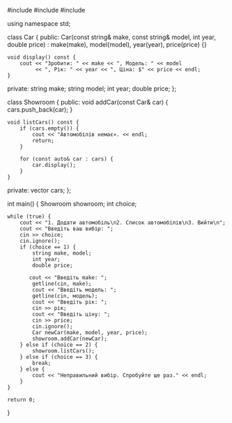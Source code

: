 #include <iostream>
#include <vector>
#include <string>

using namespace std;

class Car {
public:
    Car(const string& make, const string& model, int year, double price)
        : make(make), model(model), year(year), price(price) {}

    void display() const {
        cout << "Зробити: " << make << ", Модель: " << model
             << ", Рік: " << year << ", Ціна: $" << price << endl;
    }

private:
    string make;
    string model;
    int year;
    double price;
};

class Showroom {
public:
    void addCar(const Car& car) {
        cars.push_back(car);
    }

    void listCars() const {
        if (cars.empty()) {
            cout << "Автомобілів немає». << endl;
            return;
        }

        for (const auto& car : cars) {
            car.display();
        }
    }

private:
    vector<Car> cars;
};

int main() {
    Showroom showroom;
    int choice;

    while (true) {
        cout << "1. Додати автомобіль\n2. Список автомобілів\n3. Вийти\n";
        cout << "Введіть ваш вибір: ";
        cin >> choice;
        cin.ignore();  
        if (choice == 1) {
            string make, model;
            int year;
            double price;

           cout << "Введіть make: ";
            getline(cin, make);
            cout << "Введіть модель: ";
            getline(cin, модель);
            cout << "Введіть рік: ";
            cin >> рік;
            cout << "Введіть ціну: ";
            cin >> price;
            cin.ignore();  
            Car newCar(make, model, year, price);
            showroom.addCar(newCar);
        } else if (choice == 2) {
            showroom.listCars();
        } else if (choice == 3) {
            break;
        } else {
            cout << "Неправильний вибір. Спробуйте ще раз." << endl;
        }
    }

    return 0;
}
